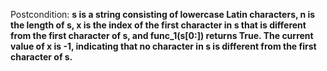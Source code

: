Postcondition: **s is a string consisting of lowercase Latin characters, n is the length of s, x is the index of the first character in s that is different from the first character of s, and func_1(s[0:]) returns True. The current value of x is -1, indicating that no character in s is different from the first character of s.**